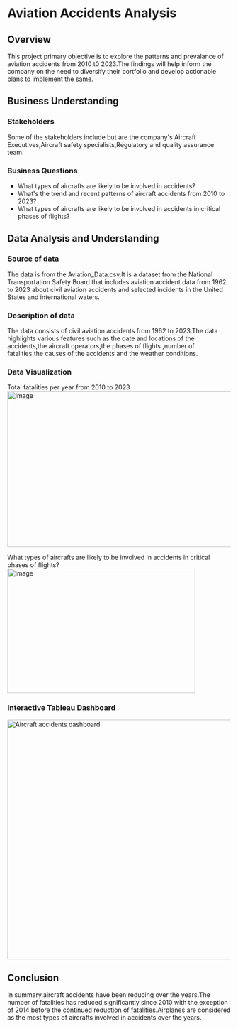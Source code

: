 # Aviation Accidents Analysis
## Overview
This project primary objective is to explore the patterns and prevalance of aviation accidents from 2010 t0 2023.The findings will help inform the company on the need to diversify their portfolio and develop actionable plans to implement the same.
## Business Understanding
### Stakeholders
Some of the stakeholders include but are the company's Aircraft Executives,Aircraft safety specialists,Regulatory and quality assurance team.
### Business Questions
 - What types of aircrafts are likely to be involved in accidents?
 - What's the trend and recent patterns of aircraft accidents from 2010 to 2023?
 - What types of aircrafts are likely to be involved in accidents in critical phases of flights?
## Data Analysis and Understanding
### Source of data
The data is from the Aviation_Data.csv.It is a dataset from the National Transportation Safety Board that includes aviation accident data from 1962 to 2023 about civil aviation accidents and selected incidents in the United States and international waters.
### Description of data
The data consists of civil aviation accidents from 1962 to 2023.The data highlights various features such as the date and locations of the accidents,the aircraft operators,the phases of flights ,number of fatalities,the causes of the accidents and the weather conditions.
### Data Visualization
Total fatalities per year from 2010 to 2023
<img width="712" height="352" alt="image" src="https://github.com/user-attachments/assets/8208e533-a1bc-4eae-8598-ed6a7ff1d1cb" />

What types of aircrafts are likely to be involved in accidents in critical phases of flights?
<img width="424" height="280" alt="image" src="https://github.com/user-attachments/assets/73d78b4b-d456-4956-8166-88b17af4aa69" />

### Interactive Tableau Dashboard
<img width="640" height="540" alt="Aircraft accidents dashboard" src="https://github.com/user-attachments/assets/d4308838-9b46-4b2a-8da3-7c7f9e22bc08" />

## Conclusion
In summary,aircraft accidents have been reducing over the years.The number of fatalities has reduced significantly since 2010 with the exception of 2014,before the continued reduction of fatalities.Airplanes are considered as the most types of aircrafts involved in accidents over the years.

